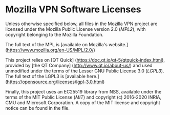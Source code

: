 Mozilla VPN Software Licenses
=============================

Unless otherwise specified below, all files in the Mozilla VPN project are licensed under the
Mozilla Public License version 2.0 (*MPL2*), with copyright belonging to the Mozilla Foundation.	

The full text of the MPL is [available on Mozilla's website.] (https://www.mozilla.org/en-US/MPL/2.0/) 

This project relies on [QT Quick] (https://doc.qt.io/qt-5/qtquick-index.html), provided
by [the QT Company] (http://www.qt.io/about-us/) and used unmodified under the terms of
the Lesser GNU Public License 3.0 (*LGPL3*). The full text of the LGPL3 is 
[available here.] (https://opensource.org/licenses/lgpl-3.0.html)

Finally, this project uses an EC25519 library from NSS, available under the terms of the 
MIT Public License (*MIT*) and copyright (c) 2016-2020 INRIA, CMU and Microsoft Corporation.
A copy of the MIT license and copyright notice can be found in the file.
